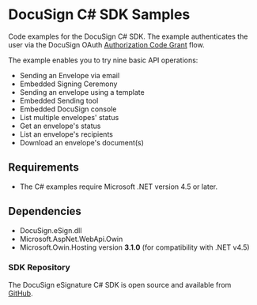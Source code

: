 # DocuSign C# SDK Samples

Code examples for the DocuSign C# SDK. The example
authenticates the user via the
DocuSign OAuth
[Authorization Code Grant](https://developers.docusign.com/esign-rest-api/guides/authentication/oauth2-code-grant)
flow.

The example enables you to try nine basic API operations:
* Sending an Envelope via email
* Embedded Signing Ceremony
* Sending an envelope using a template
* Embedded Sending tool
* Embedded DocuSign console
* List multiple envelopes' status
* Get an envelope's status
* List an envelope's recipients
* Download an envelope's document(s)

## Requirements
* The C# examples require Microsoft .NET version 4.5 or later.

## Dependencies
* DocuSign.eSign.dll
* Microsoft.AspNet.WebApi.Owin
* Microsoft.Owin.Hosting version **3.1.0** (for compatibility with .NET v4.5)

### SDK Repository

The DocuSign eSignature C# SDK is open source and available from
[GitHub](https://github.com/docusign/docusign-csharp-client).
